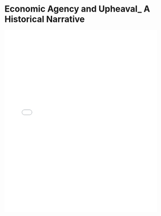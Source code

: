 # Economic Agency and Upheaval_ A Historical Narrative

<embed src="Economic Agency and Upheaval_ A Historical Narrative.pdf" type="application/pdf" width="100%" height="600px">
